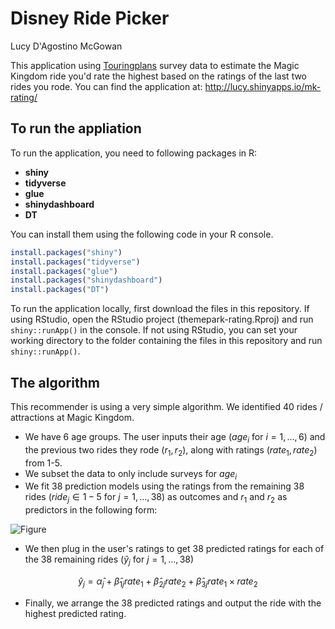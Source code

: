 # Disney Ride Picker
Lucy D'Agostino McGowan

This application using [Touringplans](https://touringplans.com) survey data to estimate the Magic Kingdom ride you'd rate the highest based on the ratings of the last two rides you rode. 
You can find the application at: http://lucy.shinyapps.io/mk-rating/

## To run the appliation

To run the application, you need to following packages in R:

* **shiny**
* **tidyverse**
* **glue**
* **shinydashboard**
* **DT**

You can install them using the following code in your R console.

```r
install.packages("shiny")
install.packages("tidyverse")
install.packages("glue")
install.packages("shinydashboard")
install.packages("DT")
```

To run the application locally, first download the files in this repository. If using RStudio, open the RStudio project (themepark-rating.Rproj) and run `shiny::runApp()` in the console. If not using RStudio, you can set your working directory to the folder containing the files in this repository and run `shiny::runApp()`.

## The algorithm

This recommender is using a very simple algorithm. We identified 40 rides / attractions at Magic Kingdom. 

* We have 6 age groups. The user inputs their age $(age_i$ for $i = 1, \dots, 6)$ and the previous two rides they rode $(r_1, r_2)$, along with ratings $(rate_1, rate_2)$ from 1-5. 
* We subset the data to only include surveys for $age_i$
* We fit 38 prediction models using the ratings from the remaining 38 rides $(ride_j \in 1-5$ for $j = 1, \dots, 38)$ as outcomes and $r_1$ and $r_2$ as predictors in the following form:


![Figure](https://latex.codecogs.com/png.image?\dpi{110}&space;\bg_white&space;\alpha_j+\beta_{1j}r_1+\beta_{2j}r_2+\beta_{3j}r_1\times{r_2}+\varepsilon)

* We then plug in the user's ratings to get 38 predicted ratings for each of the 38 remaining rides $(\hat{y}_j$ for $j=1,\dots,38)$

$$\hat{y}_j = \hat\alpha_j + \hat\beta_{1j}rate_1 + \hat\beta_{2j}rate_2 + \hat\beta_{3j}rate_1\times rate_2$$

* Finally, we arrange the 38 predicted ratings and output the ride with the highest predicted rating. 

